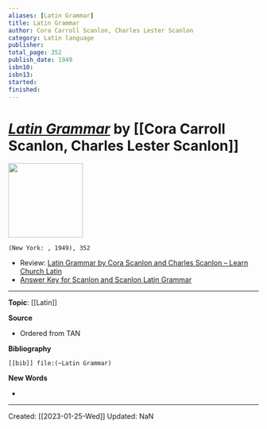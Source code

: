 ```yaml
---
aliases: [Latin Grammar]
title: Latin Grammar
author: Cora Carroll Scanlon, Charles Lester Scanlon
category: Latin language
publisher: 
total_page: 352
publish_date: 1949
isbn10: 
isbn13: 
started: 
finished: 
---
```

# *[Latin Grammar]()* by [[Cora Carroll Scanlon, Charles Lester Scanlon]]

<img src="https://learnchurchlatin.files.wordpress.com/2019/05/latin-grammar-missal-and-breviary-scanlon-copy.jpg?w=614" width=150>

`(New York: , 1949), 352`

- Review: [Latin Grammar by Cora Scanlon and Charles Scanlon – Learn Church Latin](https://learnchurchlatin.com/2019/05/23/latin-grammar-by-cora-scanlon-and-charles-scanlon/)
- [Answer Key for Scanlon and Scanlon Latin Grammar](https://www.lulu.com/shop/charles-l-scanlon-and-cora-carroll-scanlon-and-augustine-thompson-op-and-joseph-oliveri/answer-key-for-scanlon-and-scanlon-latin-grammer/paperback/product-gp84mq.html?page=1&pageSize=4)

--- 
**Topic**: [[Latin]]

**Source**
- Ordered from TAN


**Bibliography**

```query
[[bib]] file:(~Latin Grammar)
```
 

**New Words**

- 

---
Created: [[2023-01-25-Wed]]
Updated: NaN
